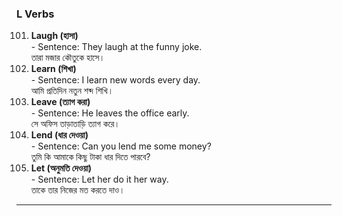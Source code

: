 ### **L Verbs**
101. **Laugh (হাসা)**  
    - Sentence: They laugh at the funny joke.  
      তারা মজার কৌতুকে হাসে।  
102. **Learn (শিখা)**  
    - Sentence: I learn new words every day.  
      আমি প্রতিদিন নতুন শব্দ শিখি।  
103. **Leave (ত্যাগ করা)**  
    - Sentence: He leaves the office early.  
      সে অফিস তাড়াতাড়ি ত্যাগ করে।  
104. **Lend (ধার দেওয়া)**  
    - Sentence: Can you lend me some money?  
      তুমি কি আমাকে কিছু টাকা ধার দিতে পারবে?  
105. **Let (অনুমতি দেওয়া)**  
    - Sentence: Let her do it her way.  
      তাকে তার নিজের মত করতে দাও।  

---

